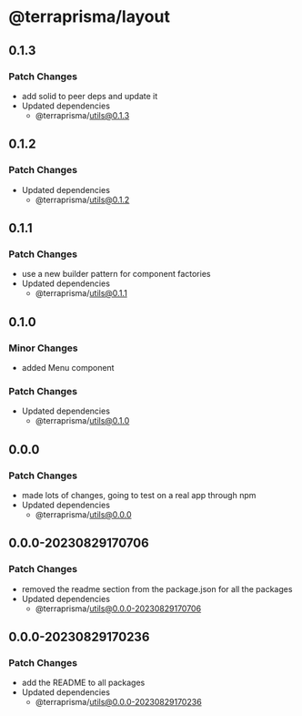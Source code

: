 # @terraprisma/layout

## 0.1.3

### Patch Changes

- add solid to peer deps and update it
- Updated dependencies
  - @terraprisma/utils@0.1.3

## 0.1.2

### Patch Changes

- Updated dependencies
  - @terraprisma/utils@0.1.2

## 0.1.1

### Patch Changes

- use a new builder pattern for component factories
- Updated dependencies
  - @terraprisma/utils@0.1.1

## 0.1.0

### Minor Changes

- added Menu component

### Patch Changes

- Updated dependencies
  - @terraprisma/utils@0.1.0

## 0.0.0

### Patch Changes

- made lots of changes, going to test on a real app through npm
- Updated dependencies
  - @terraprisma/utils@0.0.0

## 0.0.0-20230829170706

### Patch Changes

- removed the readme section from the package.json for all the packages
- Updated dependencies
  - @terraprisma/utils@0.0.0-20230829170706

## 0.0.0-20230829170236

### Patch Changes

- add the README to all packages
- Updated dependencies
  - @terraprisma/utils@0.0.0-20230829170236
